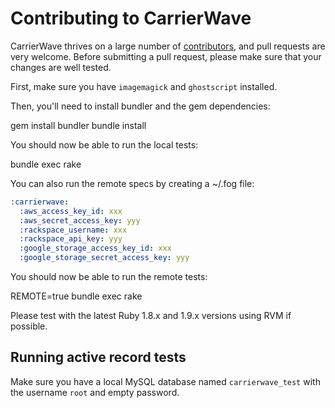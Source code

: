 # Contributing to CarrierWave

CarrierWave thrives on a large number of [contributors](https://github.com/jnicklas/carrierwave/contributors),
and pull requests are very welcome. Before submitting a pull request, please make sure that your changes are well tested.

First, make sure you have `imagemagick` and `ghostscript` installed.

Then, you'll need to install bundler and the gem dependencies:

  gem install bundler
  bundle install

You should now be able to run the local tests:

  bundle exec rake

You can also run the remote specs by creating a ~/.fog file:

```yaml
:carrierwave:
  :aws_access_key_id: xxx
  :aws_secret_access_key: yyy
  :rackspace_username: xxx
  :rackspace_api_key: yyy
  :google_storage_access_key_id: xxx
  :google_storage_secret_access_key: yyy
```

You should now be able to run the remote tests:

  REMOTE=true bundle exec rake

Please test with the latest Ruby 1.8.x and 1.9.x versions using RVM if possible.

## Running active record tests

Make sure you have a local MySQL database named `carrierwave_test` with the username
`root` and empty password.

